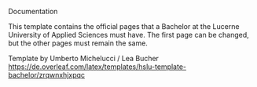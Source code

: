Documentation

This template contains the official pages that a Bachelor at the Lucerne University of Applied Sciences must have. 
The first page can be changed, but the other pages must remain the same.

Template by Umberto Michelucci / Lea Bucher
https://de.overleaf.com/latex/templates/hslu-template-bachelor/zrqwnxhjxpqc